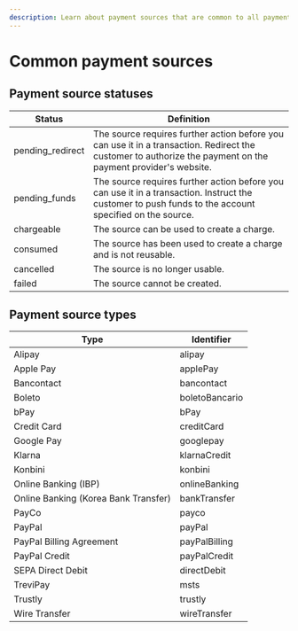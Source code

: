 ```yaml
---
description: Learn about payment sources that are common to all payment methods.
---
```


# Common payment sources

## Payment source statuses

| Status            | Definition                                                                                                                                                   |
| ----------------- | ------------------------------------------------------------------------------------------------------------------------------------------------------------ |
| pending\_redirect | The source requires further action before you can use it in a transaction. Redirect the customer to authorize the payment on the payment provider's website. |
| pending\_funds    | The source requires further action before you can use it in a transaction. Instruct the customer to push funds to the account specified on the source.       |
| chargeable        | The source can be used to create a charge.                                                                                                                   |
| consumed          | The source has been used to create a charge and is not reusable.                                                                                             |
| cancelled         | The source is no longer usable.                                                                                                                              |
| failed            | The source cannot be created.                                                                                                                                |

## Payment source types <a href="#payment-source-types" id="payment-source-types"></a>

| Type                                 | Identifier     |
| ------------------------------------ | -------------- |
| Alipay                               | alipay         |
| Apple Pay                            | applePay       |
| Bancontact                           | bancontact     |
| Boleto                               | boletoBancario |
| bPay                                 | bPay           |
| Credit Card                          | creditCard     |
| Google Pay                           | googlepay      |
| Klarna                               | klarnaCredit   |
| Konbini                              | konbini        |
| Online Banking (IBP)                 | onlineBanking  |
| Online Banking (Korea Bank Transfer) | bankTransfer   |
| PayCo                                | payco          |
| PayPal                               | payPal         |
| PayPal Billing Agreement             | payPalBilling  |
| PayPal Credit                        | payPalCredit   |
| SEPA Direct Debit                    | directDebit    |
| TreviPay                             | msts           |
| Trustly                              | trustly        |
| Wire Transfer                        | wireTransfer   |
